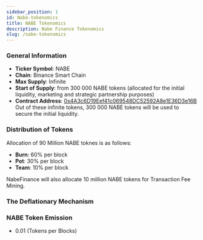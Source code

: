 ```yaml
---
sidebar_position: 1
id: Nabe-tokenomics
title: NABE Tokenomics
description: Nabe Finance Tokenomics
slug: /nabe-tokenomics
---
```


### General Information

- **Ticker Symbol**: NABE
- **Chain**: Binance Smart Chain
- **Max Supply**: Infinite
- **Start of Supply**: from 300 000 NABE tokens (allocated for the initial liquidity, marketing and strategic partnership purposes)
- **Contract Address**: [0x4A3c6D19Eef41c069548DC52592A8e1E36D3e16B](https://bscscan.com/token/0x4A3c6D19Eef41c069548DC52592A8e1E36D3e16B)
  Out of these infinite tokens, 300 000 NABE tokens will be used to secure the initial liquidity.

### Distribution of Tokens

Allocation of 90 Million NABE toknes is as follows:

- **Burn**: 60% per block
- **Pot**: 30% per block
- **Team**: 10% per block

NabeFinance will also allocate 10 million NABE tokens for Transaction Fee Mining.

### The Deflationary Mechanism

### NABE Token Emission

- 0.01 (Tokens per Blocks)
